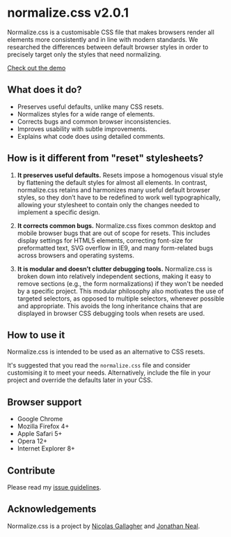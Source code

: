 # normalize.css v2.0.1

Normalize.css is a customisable CSS file that makes browsers render all
elements more consistently and in line with modern standards. We researched the
differences between default browser styles in order to precisely target only
the styles that need normalizing.

[Check out the demo](http://necolas.github.com/normalize.css/2.0.1/test.html)

## What does it do?

* Preserves useful defaults, unlike many CSS resets.
* Normalizes styles for a wide range of elements.
* Corrects bugs and common browser inconsistencies.
* Improves usability with subtle improvements.
* Explains what code does using detailed comments.

## How is it different from "reset" stylesheets?

1. **It preserves useful defaults.**
Resets impose a homogenous visual style by flattening the default styles for almost all elements.
In contrast, normalize.css retains and harmonizes many useful default browser styles,
so they don’t have to be redefined to work well typographically,
allowing your stylesheet to contain only the changes needed to implement a specific design.

2. **It corrects common bugs.**
Normalize.css fixes common desktop and mobile browser bugs that are out of scope for resets.
This includes display settings for HTML5 elements, correcting font-size for preformatted text,
SVG overflow in IE9, and many form-related bugs across browsers and operating systems.
 
3. **It is modular and doesn’t clutter debugging tools.**
Normalize.css is broken down into relatively independent sections,
making it easy to remove sections (e.g., the form normalizations) if they won't be needed by a specific project.
This modular philosophy also motivates the use of targeted selectors,
as opposed to multiple selectors, whenever possible and appropriate.
This avoids the long inheritance chains that are displayed in browser CSS debugging tools when resets are used.

## How to use it

Normalize.css is intended to be used as an alternative to CSS resets.

It's suggested that you read the `normalize.css` file and consider customising
it to meet your needs. Alternatively, include the file in your project and
override the defaults later in your CSS.

## Browser support

* Google Chrome
* Mozilla Firefox 4+
* Apple Safari 5+
* Opera 12+
* Internet Explorer 8+

## Contribute

Please read my [issue
guidelines](https://github.com/necolas/issue-guidelines).

## Acknowledgements

Normalize.css is a project by [Nicolas Gallagher](http://github.com/necolas)
and [Jonathan Neal](http://github.com/jonathantneal).
